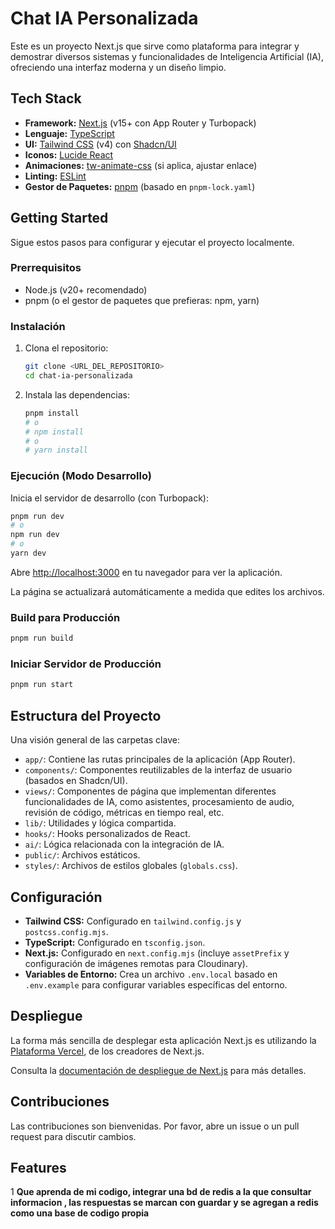 # Chat IA Personalizada

Este es un proyecto Next.js que sirve como plataforma para integrar y demostrar diversos sistemas y funcionalidades de Inteligencia Artificial (IA), ofreciendo una interfaz moderna y un diseño limpio.

## Tech Stack

- **Framework:** [Next.js](https://nextjs.org/) (v15+ con App Router y Turbopack)
- **Lenguaje:** [TypeScript](https://www.typescriptlang.org/)
- **UI:** [Tailwind CSS](https://tailwindcss.com/) (v4) con [Shadcn/UI](https://ui.shadcn.com/)
- **Iconos:** [Lucide React](https://lucide.dev/)
- **Animaciones:** [tw-animate-css](https://github.com/your-repo/tw-animate-css) (si aplica, ajustar enlace)
- **Linting:** [ESLint](https://eslint.org/)
- **Gestor de Paquetes:** [pnpm](https://pnpm.io/) (basado en `pnpm-lock.yaml`)

## Getting Started

Sigue estos pasos para configurar y ejecutar el proyecto localmente.

### Prerrequisitos

- Node.js (v20+ recomendado)
- pnpm (o el gestor de paquetes que prefieras: npm, yarn)

### Instalación

1. Clona el repositorio:
   ```bash
   git clone <URL_DEL_REPOSITORIO>
   cd chat-ia-personalizada
   ```
2. Instala las dependencias:
   ```bash
   pnpm install
   # o
   # npm install
   # o
   # yarn install
   ```

### Ejecución (Modo Desarrollo)

Inicia el servidor de desarrollo (con Turbopack):

```bash
pnpm run dev
# o
npm run dev
# o
yarn dev
```

Abre [http://localhost:3000](http://localhost:3000) en tu navegador para ver la aplicación.

La página se actualizará automáticamente a medida que edites los archivos.

### Build para Producción

```bash
pnpm run build
```

### Iniciar Servidor de Producción

```bash
pnpm run start
```

## Estructura del Proyecto

Una visión general de las carpetas clave:

- `app/`: Contiene las rutas principales de la aplicación (App Router).
- `components/`: Componentes reutilizables de la interfaz de usuario (basados en Shadcn/UI).
- `views/`: Componentes de página que implementan diferentes funcionalidades de IA, como asistentes, procesamiento de audio, revisión de código, métricas en tiempo real, etc.
- `lib/`: Utilidades y lógica compartida.
- `hooks/`: Hooks personalizados de React.
- `ai/`: Lógica relacionada con la integración de IA.
- `public/`: Archivos estáticos.
- `styles/`: Archivos de estilos globales (`globals.css`).

## Configuración

- **Tailwind CSS:** Configurado en `tailwind.config.js` y `postcss.config.mjs`.
- **TypeScript:** Configurado en `tsconfig.json`.
- **Next.js:** Configurado en `next.config.mjs` (incluye `assetPrefix` y configuración de imágenes remotas para Cloudinary).
- **Variables de Entorno:** Crea un archivo `.env.local` basado en `.env.example` para configurar variables específicas del entorno.

## Despliegue

La forma más sencilla de desplegar esta aplicación Next.js es utilizando la [Plataforma Vercel](https://vercel.com/new?utm_medium=default-template&filter=next.js&utm_source=create-next-app&utm_campaign=create-next-app-readme), de los creadores de Next.js.

Consulta la [documentación de despliegue de Next.js](https://nextjs.org/docs/app/building-your-application/deploying) para más detalles.

## Contribuciones

Las contribuciones son bienvenidas. Por favor, abre un issue o un pull request para discutir cambios.

## Features

1 **Que aprenda de mi codigo, integrar una bd de redis a la que consultar informacion , las respuestas se marcan con guardar y se agregan a redis como una base de codigo propia**
